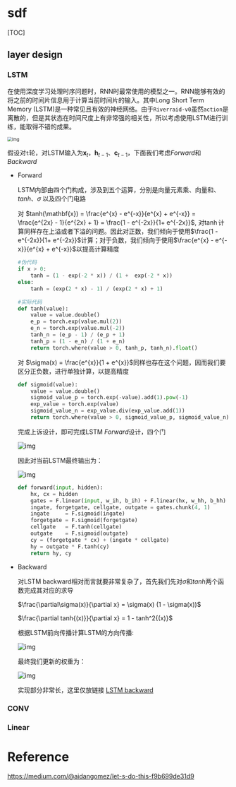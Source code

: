 #	sdf

[TOC]

## layer design

### LSTM

在使用深度学习处理时序问题时，RNN时最常使用的模型之一。RNN能够有效的将之前的时间片信息用于计算当前时间片的输入。其中Long Short Term Memory (LSTM)是一种常见且有效的神经网络。由于`Riverraid-v0`虽然`action`是离散的，但是其状态在时间尺度上有非常强的相关性，所以考虑使用LSTM进行训练，能取得不错的成果。



<img src="https://miro.medium.com/max/1631/0*tOgVu5w22Jg1yerG.png" alt="img" style="zoom:67%;" />

假设对`t`轮，对LSTM输入为$\mathbf{x}_t$，$\mathbf{h}_{t-1}$、$\mathbf{c}_{t-1}$，下面我们考虑$Forward$和$Backward$

* Forward

  LSTM内部由四个门构成，涉及到五个运算，分别是向量元素乘、向量和、$tanh$、$\sigma$ 以及四个门电路	

  对	$tanh(\mathbf{x}) = \frac{e^{x} - e^{-x}}{e^{x} + e^{-x}} = \frac{e^{2x} - 1}{e^{2x} + 1} = \frac{1 - e^{-2x}}{1+ e^{-2x}}$, 对$\tanh$计算同样存在上溢或者下溢的问题。因此对正数，我们倾向于使用$\frac{1 - e^{-2x}}{1+ e^{-2x}}$计算；对于负数，我们倾向于使用$\frac{e^{x} - e^{-x}}{e^{x} + e^{-x}}$以提高计算精度

  ```python
  #伪代码
  if x > 0:
      tanh = (1 - exp(-2 * x)) / (1 +  exp(-2 * x))
  else:
      tanh = (exp(2 * x) - 1) / (exp(2 * x) + 1)
      
  #实际代码
  def tanh(value):
      value = value.double()
      e_p = torch.exp(value.mul(2))
      e_n = torch.exp(value.mul(-2))
      tanh_n = (e_p - 1) / (e_p + 1)
      tanh_p = (1 - e_n) / (1 + e_n)
      return torch.where(value > 0, tanh_p, tanh_n).float()
  ```

  对 $\sigma(x) = \frac{e^{x}}{1 + e^{x}}$同样也存在这个问题，因而我们要区分正负数，进行单独计算，以提高精度

  ```python
  def sigmoid(value):
      value = value.double()
      sigmoid_value_p = torch.exp(-value).add(1).pow(-1)
      exp_value = torch.exp(value)
      sigmoid_value_n = exp_value.div(exp_value.add(1))
      return torch.where(value > 0, sigmoid_value_p, sigmoid_value_n).float()
  ```

  完成上诉设计，即可完成LSTM $Forward$设计，四个门

  ![img](https://miro.medium.com/max/620/1*Bqk-Ejg2WQzzngwKwiYvSw.gif)

  因此对当前LSTM最终输出为：

  ![img](https://miro.medium.com/max/470/1*bCG_X5bBbxr6_lE4dppZXg.gif)

  ```python
  def forward(input, hidden):
      hx, cx = hidden
      gates = F.linear(input, w_ih, b_ih) + F.linear(hx, w_hh, b_hh)
      ingate, forgetgate, cellgate, outgate = gates.chunk(4, 1)
      ingate     = F.sigmoid(ingate)
      forgetgate = F.sigmoid(forgetgate)
      cellgate   = F.tanh(cellgate)
      outgate    = F.sigmoid(outgate)
      cy = (forgetgate * cx) + (ingate * cellgate)
      hy = outgate * F.tanh(cy)
      return hy, cy
  ```

* Backward

  对LSTM backward相对而言就要非常复杂了，首先我们先对$\sigma$和$tanh$两个函数完成其对应的求导

  $\frac{\partial\sigma(x)}{\partial x} = \sigma(x) (1 - \sigma(x))$

  $\frac{\partial tanh{(x)}}{\partial x} = 1 - tanh^2{(x)}$

  根据LSTM前向传播计算LSTM的方向传播:
  
  ![img](https://miro.medium.com/max/742/1*cWEZJfk8ikLWj4xUS9T64w.gif)
  
  最终我们更新的权重为：
  
  ![img](https://miro.medium.com/max/322/1*DD_ocSrJ1Tvg6G5-8fft4Q.gif)
  
  实现部分非常长，这里仅放链接 [LSTM backward](https://github.com/gpzlx1/ML/blob/master/A3C/layers.py#L292)

### CONV

### Linear

# Reference

https://medium.com/@aidangomez/let-s-do-this-f9b699de31d9

